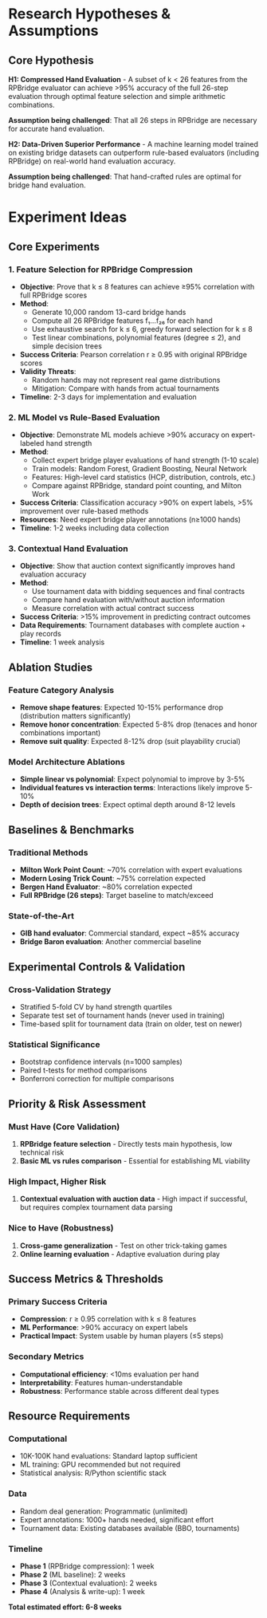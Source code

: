 # Research Hypotheses & Assumptions

## Core Hypothesis

**H1: Compressed Hand Evaluation** - A subset of k < 26 features from the RPBridge evaluator can achieve >95% accuracy of the full 26-step evaluation through optimal feature selection and simple arithmetic combinations.

**Assumption being challenged**: That all 26 steps in RPBridge are necessary for accurate hand evaluation.

**H2: Data-Driven Superior Performance** - A machine learning model trained on existing bridge datasets can outperform rule-based evaluators (including RPBridge) on real-world hand evaluation accuracy.

**Assumption being challenged**: That hand-crafted rules are optimal for bridge hand evaluation.

# Experiment Ideas

## Core Experiments

### 1. **Feature Selection for RPBridge Compression**

* **Objective**: Prove that k ≤ 8 features can achieve ≥95% correlation with full RPBridge scores
* **Method**:
  * Generate 10,000 random 13-card bridge hands
  * Compute all 26 RPBridge features f₁...f₂₆ for each hand
  * Use exhaustive search for k ≤ 6, greedy forward selection for k ≤ 8
  * Test linear combinations, polynomial features (degree ≤ 2), and simple decision trees
* **Success Criteria**: Pearson correlation r ≥ 0.95 with original RPBridge scores
* **Validity Threats**:
  * Random hands may not represent real game distributions
  * Mitigation: Compare with hands from actual tournaments
* **Timeline**: 2-3 days for implementation and evaluation

### 2. **ML Model vs Rule-Based Evaluation**

* **Objective**: Demonstrate ML models achieve >90% accuracy on expert-labeled hand strength
* **Method**:
  * Collect expert bridge player evaluations of hand strength (1-10 scale)
  * Train models: Random Forest, Gradient Boosting, Neural Network
  * Features: High-level card statistics (HCP, distribution, controls, etc.)
  * Compare against RPBridge, standard point counting, and Milton Work
* **Success Criteria**: Classification accuracy >90% on expert labels, >5% improvement over rule-based methods
* **Resources**: Need expert bridge player annotations (n≥1000 hands)
* **Timeline**: 1-2 weeks including data collection

### 3. **Contextual Hand Evaluation**

* **Objective**: Show that auction context significantly improves hand evaluation accuracy
* **Method**:
  * Use tournament data with bidding sequences and final contracts
  * Compare hand evaluation with/without auction information
  * Measure correlation with actual contract success
* **Success Criteria**: >15% improvement in predicting contract outcomes
* **Data Requirements**: Tournament databases with complete auction + play records
* **Timeline**: 1 week analysis

## Ablation Studies

### Feature Category Analysis

* **Remove shape features**: Expected 10-15% performance drop (distribution matters significantly)
* **Remove honor concentration**: Expected 5-8% drop (tenaces and honor combinations important)
* **Remove suit quality**: Expected 8-12% drop (suit playability crucial)

### Model Architecture Ablations

* **Simple linear vs polynomial**: Expect polynomial to improve by 3-5%
* **Individual features vs interaction terms**: Interactions likely improve 5-10%
* **Depth of decision trees**: Expect optimal depth around 8-12 levels

## Baselines & Benchmarks

### Traditional Methods

* **Milton Work Point Count**: \~70% correlation with expert evaluations
* **Modern Losing Trick Count**: \~75% correlation expected
* **Bergen Hand Evaluator**: \~80% correlation expected
* **Full RPBridge (26 steps)**: Target baseline to match/exceed

### State-of-the-Art

* **GIB hand evaluator**: Commercial standard, expect \~85% accuracy
* **Bridge Baron evaluation**: Another commercial baseline

## Experimental Controls & Validation

### Cross-Validation Strategy

* Stratified 5-fold CV by hand strength quartiles
* Separate test set of tournament hands (never used in training)
* Time-based split for tournament data (train on older, test on newer)

### Statistical Significance

* Bootstrap confidence intervals (n\=1000 samples)
* Paired t-tests for method comparisons
* Bonferroni correction for multiple comparisons

## Priority & Risk Assessment

### Must Have (Core Validation)

1. **RPBridge feature selection** - Directly tests main hypothesis, low technical risk
2. **Basic ML vs rules comparison** - Essential for establishing ML viability

### High Impact, Higher Risk

1. **Contextual evaluation with auction data** - High impact if successful, but requires complex tournament data parsing

### Nice to Have (Robustness)

1. **Cross-game generalization** - Test on other trick-taking games
2. **Online learning evaluation** - Adaptive evaluation during play

## Success Metrics & Thresholds

### Primary Success Criteria

* **Compression**: r ≥ 0.95 correlation with k ≤ 8 features
* **ML Performance**: >90% accuracy on expert labels
* **Practical Impact**: System usable by human players (≤5 steps)

### Secondary Metrics

* **Computational efficiency**: \<10ms evaluation per hand
* **Interpretability**: Features human-understandable
* **Robustness**: Performance stable across different deal types

## Resource Requirements

### Computational

* 10K-100K hand evaluations: Standard laptop sufficient
* ML training: GPU recommended but not required
* Statistical analysis: R/Python scientific stack

### Data

* Random deal generation: Programmatic (unlimited)
* Expert annotations: 1000+ hands needed, significant effort
* Tournament data: Existing databases available (BBO, tournaments)

### Timeline

* **Phase 1** (RPBridge compression): 1 week
* **Phase 2** (ML baseline): 2 weeks
* **Phase 3** (Contextual evaluation): 2 weeks
* **Phase 4** (Analysis & write-up): 1 week

**Total estimated effort: 6-8 weeks**